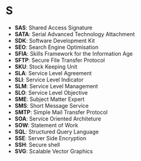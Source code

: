 # S

- **SAS**: Shared Access Signature
- **SATA**: Serial Advanced Technology Attachment
- **SDK**: Software Development Kit
- **SEO**: Search Engine Optimisation
- **SFIA**: Skills Framework for the Information Age
- **SFTP**: Secure File Transfer Protocol
- **SKU**: Stock Keeping Unit
- **SLA**: Service Level Agreement
- **SLI**: Service Level Indicator
- **SLM**: Service Level Management
- **SLO**: Service Level Objective
- **SME**: Subject Matter Expert
- **SMS**: Short Message Service
- **SMTP**: Simple Mail Transfer Protocol
- **SOA**: Service Oriented Architeture
- **SOW**: Statement of Work
- **SQL**: Structured Query Language
- **SSE**: Server Side Encryption
- **SSH**: Secure shell
- **SVG**: Scalable Vector Graphics